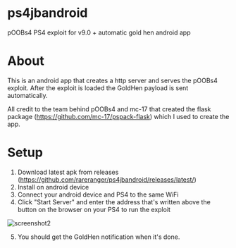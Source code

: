 # ps4jbandroid

pOOBs4 PS4 exploit for v9.0 + automatic gold hen android app

# About
This is an android app that creates a http server and serves the pOOBs4 exploit. After the exploit is loaded the GoldHen payload is sent automatically.

All credit to the team behind pOOBs4 and mc-17 that created the flask package (https://github.com/mc-17/pspack-flask) which I used to create the app.

# Setup
1. Download latest apk from releases (https://github.com/rareranger/ps4jbandroid/releases/latest/)
2. Install on android device
3. Connect your android device and PS4 to the same WiFi
4. Click "Start Server" and enter the address that's written above the button on the browser on your PS4 to run the exploit

![screenshot2](https://user-images.githubusercontent.com/75229796/149302392-8f22dc96-7dd9-44ea-a965-567a1c0edb4d.jpg)


5. You should get the GoldHen notification when it's done.
